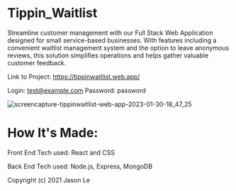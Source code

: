 # Tippin_Waitlist
Streamline customer management with our Full Stack Web Application designed for small service-based businesses. With features including a convenient waitlist management system and the option to leave anonymous reviews, this solution simplifies operations and helps gather valuable customer feedback.

Link to Project: https://tippinwaitlist.web.app/

Login: test@example.com
Password: password

![screencapture-tippinwaitlist-web-app-2023-01-30-18_47_25](https://user-images.githubusercontent.com/11216742/215650033-87cfb1a8-ac6f-4fd3-8c49-6f85727a401a.png)

# How It's Made:

Front End
Tech used: React and CSS

Back End
Tech used: Node.js, Express, MongoDB

Copyright (c) 2021 Jason Le
